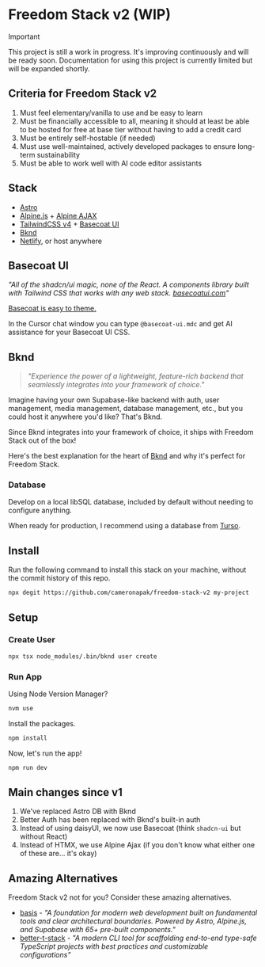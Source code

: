 # Freedom Stack v2 (WIP)

> [!IMPORTANT]
> This project is still a work in progress. It's improving continuously and will be ready soon.
> Documentation for using this project is currently limited but will be expanded shortly.

## Criteria for Freedom Stack v2

1. Must feel elementary/vanilla to use and be easy to learn
2. Must be financially accessible to all, meaning it should at least be able to be hosted for free at base tier without having to add a credit card
3. Must be entirely self-hostable (if needed)
4. Must use well-maintained, actively developed packages to ensure long-term sustainability
5. Must be able to work well with AI code editor assistants

## Stack

- [Astro](https://astro.build)
- [Alpine.js](https://alpinejs.dev) + [Alpine AJAX](https://alpine-ajax.js.org/)
- [TailwindCSS v4](https://tailwindcss.com/) + [Basecoat UI](https://basecoatui.com/)
- [Bknd](https://bknd.io)
- [Netlify](https://www.netlify.com), or host anywhere

## Basecoat UI

_"All of the shadcn/ui magic, none of the React. A components library built with Tailwind CSS that works with any web stack. [basecoatui.com](https://basecoatui.com/)"_

[Basecoat is easy to theme.](https://basecoatui.com/installation/#install-theming)

In the Cursor chat window you can type `@basecoat-ui.mdc` and get AI assistance for your Basecoat UI CSS.

## Bknd

> _"Experience the power of a lightweight, feature-rich backend that seamlessly integrates into your framework of choice."_

Imagine having your own Supabase-like backend with auth, user management, media management, database management, etc., but you could host it anywhere you'd like? That's Bknd.

Since Bknd integrates into your framework of choice, it ships with Freedom Stack out of the box!

Here's the best explanation for the heart of [Bknd](https://docs.bknd.io/motivation) and why it's perfect for Freedom Stack.

### Database

Develop on a local libSQL database, included by default without needing to configure anything.

When ready for production, I recommend using a database from [Turso](https://tur.so/freedomstack).

## Install

Run the following command to install this stack on your machine, without the commit history of this repo.

```bash
npx degit https://github.com/cameronapak/freedom-stack-v2 my-project
```

## Setup

### Create User

```bash
npx tsx node_modules/.bin/bknd user create
```

### Run App

Using Node Version Manager?

```bash
nvm use
```

Install the packages.

```bash
npm install
```

Now, let's run the app!

```bash
npm run dev
```

## Main changes since v1

1. We've replaced Astro DB with Bknd
2. Better Auth has been replaced with Bknd's built-in auth
3. Instead of using daisyUI, we now use Basecoat (think `shadcn-ui` but without React)
4. Instead of HTMX, we use Alpine Ajax (if you don't know what either one of these are... it's okay)

## Amazing Alternatives

Freedom Stack v2 not for you? Consider these amazing alternatives.

- [basis](https://github.com/zhengyishen0/basis) - _"A foundation for modern web development built on fundamental tools and clear architectural boundaries. Powered by Astro, Alpine.js, and Supabase with 65+ pre-built components."_
- [better-t-stack](https://github.com/AmanVarshney01/create-better-t-stack) - _"A modern CLI tool for scaffolding end-to-end type-safe TypeScript projects with best practices and customizable configurations"_

